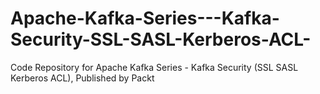 # Apache-Kafka-Series---Kafka-Security-SSL-SASL-Kerberos-ACL-
Code Repository for Apache Kafka Series - Kafka Security (SSL SASL Kerberos ACL), Published by Packt
